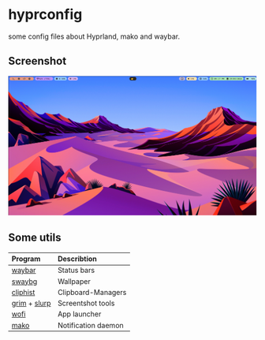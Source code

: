 # hyprconfig
some config files about Hyprland, mako and waybar.

## Screenshot

![SS](./screenshot.png)

## Some utils

|Program|Describtion|
|:--|:--|
|[waybar](https://github.com/Alexays/Waybar)|Status bars|
|[swaybg](https://github.com/swaywm/swaybg)|Wallpaper|
|[cliphist]([cliphist](https://github.com/sentriz/cliphist))|Clipboard-Managers|
|[grim](https://sr.ht/~emersion/grim/) + [slurp](https://github.com/emersion/slurp)|Screentshot tools|
|[wofi](https://hg.sr.ht/~scoopta/wofi)|App launcher|
|[mako](https://github.com/emersion/mako)|Notification daemon|
